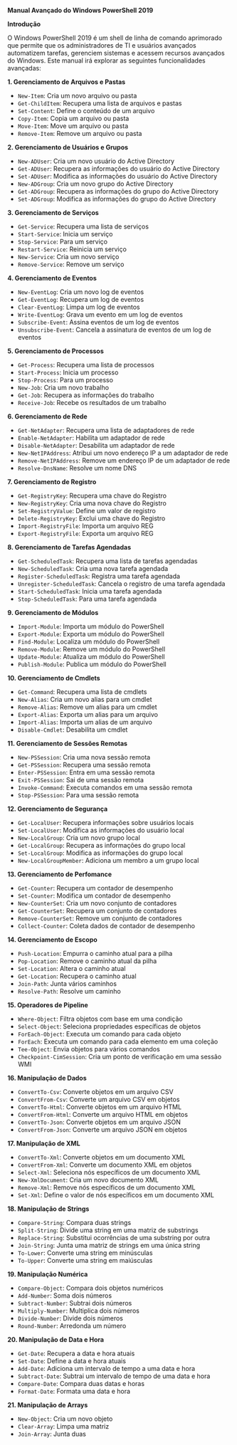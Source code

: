 **Manual Avançado do Windows PowerShell 2019**

**Introdução**

O Windows PowerShell 2019 é um shell de linha de comando aprimorado que permite que os administradores de TI e usuários avançados automatizem tarefas, gerenciem sistemas e acessem recursos avançados do Windows. Este manual irá explorar as seguintes funcionalidades avançadas:

**1. Gerenciamento de Arquivos e Pastas**

* `New-Item`: Cria um novo arquivo ou pasta
* `Get-ChildItem`: Recupera uma lista de arquivos e pastas
* `Set-Content`: Define o conteúdo de um arquivo
* `Copy-Item`: Copia um arquivo ou pasta
* `Move-Item`: Move um arquivo ou pasta
* `Remove-Item`: Remove um arquivo ou pasta

**2. Gerenciamento de Usuários e Grupos**

* `New-ADUser`: Cria um novo usuário do Active Directory
* `Get-ADUser`: Recupera as informações do usuário do Active Directory
* `Set-ADUser`: Modifica as informações do usuário do Active Directory
* `New-ADGroup`: Cria um novo grupo do Active Directory
* `Get-ADGroup`: Recupera as informações do grupo do Active Directory
* `Set-ADGroup`: Modifica as informações do grupo do Active Directory

**3. Gerenciamento de Serviços**

* `Get-Service`: Recupera uma lista de serviços
* `Start-Service`: Inicia um serviço
* `Stop-Service`: Para um serviço
* `Restart-Service`: Reinicia um serviço
* `New-Service`: Cria um novo serviço
* `Remove-Service`: Remove um serviço

**4. Gerenciamento de Eventos**

* `New-EventLog`: Cria um novo log de eventos
* `Get-EventLog`: Recupera um log de eventos
* `Clear-EventLog`: Limpa um log de eventos
* `Write-EventLog`: Grava um evento em um log de eventos
* `Subscribe-Event`: Assina eventos de um log de eventos
* `Unsubscribe-Event`: Cancela a assinatura de eventos de um log de eventos

**5. Gerenciamento de Processos**

* `Get-Process`: Recupera uma lista de processos
* `Start-Process`: Inicia um processo
* `Stop-Process`: Para um processo
* `New-Job`: Cria um novo trabalho
* `Get-Job`: Recupera as informações do trabalho
* `Receive-Job`: Recebe os resultados de um trabalho

**6. Gerenciamento de Rede**

* `Get-NetAdapter`: Recupera uma lista de adaptadores de rede
* `Enable-NetAdapter`: Habilita um adaptador de rede
* `Disable-NetAdapter`: Desabilita um adaptador de rede
* `New-NetIPAddress`: Atribui um novo endereço IP a um adaptador de rede
* `Remove-NetIPAddress`: Remove um endereço IP de um adaptador de rede
* `Resolve-DnsName`: Resolve um nome DNS

**7. Gerenciamento de Registro**

* `Get-RegistryKey`: Recupera uma chave do Registro
* `New-RegistryKey`: Cria uma nova chave do Registro
* `Set-RegistryValue`: Define um valor de registro
* `Delete-RegistryKey`: Exclui uma chave do Registro
* `Import-RegistryFile`: Importa um arquivo REG
* `Export-RegistryFile`: Exporta um arquivo REG

**8. Gerenciamento de Tarefas Agendadas**

* `Get-ScheduledTask`: Recupera uma lista de tarefas agendadas
* `New-ScheduledTask`: Cria uma nova tarefa agendada
* `Register-ScheduledTask`: Registra uma tarefa agendada
* `Unregister-ScheduledTask`: Cancela o registro de uma tarefa agendada
* `Start-ScheduledTask`: Inicia uma tarefa agendada
* `Stop-ScheduledTask`: Para uma tarefa agendada

**9. Gerenciamento de Módulos**

* `Import-Module`: Importa um módulo do PowerShell
* `Export-Module`: Exporta um módulo do PowerShell
* `Find-Module`: Localiza um módulo do PowerShell
* `Remove-Module`: Remove um módulo do PowerShell
* `Update-Module`: Atualiza um módulo do PowerShell
* `Publish-Module`: Publica um módulo do PowerShell

**10. Gerenciamento de Cmdlets**

* `Get-Command`: Recupera uma lista de cmdlets
* `New-Alias`: Cria um novo alias para um cmdlet
* `Remove-Alias`: Remove um alias para um cmdlet
* `Export-Alias`: Exporta um alias para um arquivo
* `Import-Alias`: Importa um alias de um arquivo
* `Disable-Cmdlet`: Desabilita um cmdlet

**11. Gerenciamento de Sessões Remotas**

* `New-PSSession`: Cria uma nova sessão remota
* `Get-PSSession`: Recupera uma sessão remota
* `Enter-PSSession`: Entra em uma sessão remota
* `Exit-PSSession`: Sai de uma sessão remota
* `Invoke-Command`: Executa comandos em uma sessão remota
* `Stop-PSSession`: Para uma sessão remota

**12. Gerenciamento de Segurança**

* `Get-LocalUser`: Recupera informações sobre usuários locais
* `Set-LocalUser`: Modifica as informações do usuário local
* `New-LocalGroup`: Cria um novo grupo local
* `Get-LocalGroup`: Recupera as informações do grupo local
* `Set-LocalGroup`: Modifica as informações do grupo local
* `New-LocalGroupMember`: Adiciona um membro a um grupo local

**13. Gerenciamento de Perfomance**

* `Get-Counter`: Recupera um contador de desempenho
* `Set-Counter`: Modifica um contador de desempenho
* `New-CounterSet`: Cria um novo conjunto de contadores
* `Get-CounterSet`: Recupera um conjunto de contadores
* `Remove-CounterSet`: Remove um conjunto de contadores
* `Collect-Counter`: Coleta dados de contador de desempenho

**14. Gerenciamento de Escopo**

* `Push-Location`: Empurra o caminho atual para a pilha
* `Pop-Location`: Remove o caminho atual da pilha
* `Set-Location`: Altera o caminho atual
* `Get-Location`: Recupera o caminho atual
* `Join-Path`: Junta vários caminhos
* `Resolve-Path`: Resolve um caminho

**15. Operadores de Pipeline**

* `Where-Object`: Filtra objetos com base em uma condição
* `Select-Object`: Seleciona propriedades específicas de objetos
* `ForEach-Object`: Executa um comando para cada objeto
* `ForEach`: Executa um comando para cada elemento em uma coleção
* `Tee-Object`: Envia objetos para vários comandos
* `Checkpoint-CimSession`: Cria um ponto de verificação em uma sessão WMI

**16. Manipulação de Dados**

* `ConvertTo-Csv`: Converte objetos em um arquivo CSV
* `ConvertFrom-Csv`: Converte um arquivo CSV em objetos
* `ConvertTo-Html`: Converte objetos em um arquivo HTML
* `ConvertFrom-Html`: Converte um arquivo HTML em objetos
* `ConvertTo-Json`: Converte objetos em um arquivo JSON
* `ConvertFrom-Json`: Converte um arquivo JSON em objetos

**17. Manipulação de XML**

* `ConvertTo-Xml`: Converte objetos em um documento XML
* `ConvertFrom-Xml`: Converte um documento XML em objetos
* `Select-Xml`: Seleciona nós específicos de um documento XML
* `New-XmlDocument`: Cria um novo documento XML
* `Remove-Xml`: Remove nós específicos de um documento XML
* `Set-Xml`: Define o valor de nós específicos em um documento XML

**18. Manipulação de Strings**

* `Compare-String`: Compara duas strings
* `Split-String`: Divide uma string em uma matriz de substrings
* `Replace-String`: Substitui ocorrências de uma substring por outra
* `Join-String`: Junta uma matriz de strings em uma única string
* `To-Lower`: Converte uma string em minúsculas
* `To-Upper`: Converte uma string em maiúsculas

**19. Manipulação Numérica**

* `Compare-Object`: Compara dois objetos numéricos
* `Add-Number`: Soma dois números
* `Subtract-Number`: Subtrai dois números
* `Multiply-Number`: Multiplica dois números
* `Divide-Number`: Divide dois números
* `Round-Number`: Arredonda um número

**20. Manipulação de Data e Hora**

* `Get-Date`: Recupera a data e hora atuais
* `Set-Date`: Define a data e hora atuais
* `Add-Date`: Adiciona um intervalo de tempo a uma data e hora
* `Subtract-Date`: Subtrai um intervalo de tempo de uma data e hora
* `Compare-Date`: Compara duas datas e horas
* `Format-Date`: Formata uma data e hora

**21. Manipulação de Arrays**

* `New-Object`: Cria um novo objeto
* `Clear-Array`: Limpa uma matriz
* `Join-Array`: Junta duas
